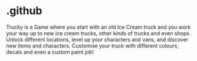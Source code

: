 # .github

Trucky is a Game where you start with an old Ice Cream truck and you work your way up to new ice cream trucks, other kinds of trucks and even shops.
Unlock different locations, level up your characters and vans, and discover new items and characters.
Customise your truck with different colours, decals and even a custom paint job!